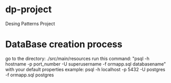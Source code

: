 # dp-project
Desing Patterns Project

# DataBase creation process
go to the directory: ./src/main/resources
run this command: "psql -h hostname -p port_number -U superusername -f ormapp.sql databasename" with your default properties
example: psql -h localhost -p 5432 -U postgres -f ormapp.sql postgres

